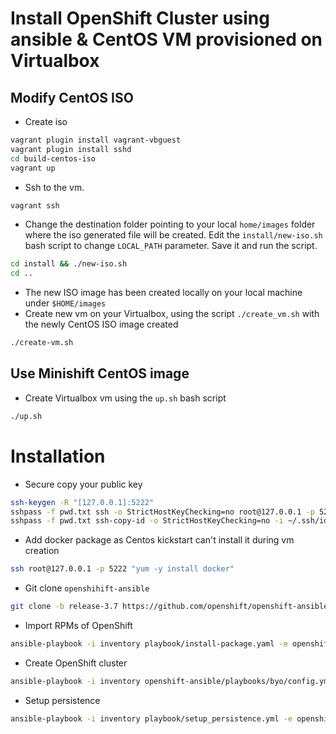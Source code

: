 # Install OpenShift Cluster using ansible & CentOS VM provisioned on Virtualbox

## Modify CentOS ISO
- Create iso
```bash
vagrant plugin install vagrant-vbguest
vagrant plugin install sshd
cd build-centos-iso
vagrant up
```

- Ssh to the vm. 
```bash
vagrant ssh
```
- Change the destination folder pointing to your local `home/images` folder where the iso generated file will be created.
  Edit the `install/new-iso.sh` bash script to change `LOCAL_PATH` parameter. Save it and run the script.
```bash
cd install && ./new-iso.sh
cd ..
```
- The new ISO image has been created locally on your local machine under `$HOME/images`
- Create new vm on your Virtualbox, using the script `./create_vm.sh` with the newly CentOS ISO image created
```bash
./create-vm.sh
```

## Use Minishift CentOS image
- Create Virtualbox vm using the `up.sh` bash script
```bash
./up.sh
```

# Installation

- Secure copy your public key
```bash
ssh-keygen -R "[127.0.0.1]:5222"
sshpass -f pwd.txt ssh -o StrictHostKeyChecking=no root@127.0.0.1 -p 5222 "mkdir ~/.ssh && chmod 700 ~/.ssh && touch ~/.ssh/authorized_keys && chmod 600 ~/.ssh/authorized_keys"
sshpass -f pwd.txt ssh-copy-id -o StrictHostKeyChecking=no -i ~/.ssh/id_rsa.pub root@127.0.0.1 -p 5222
```

- Add docker package as Centos kickstart can't install it during vm creation
```bash
ssh root@127.0.0.1 -p 5222 "yum -y install docker"
```

- Git clone `openshihift-ansible` 
```bash
git clone -b release-3.7 https://github.com/openshift/openshift-ansible.git
```

- Import RPMs of OpenShift
```bash
ansible-playbook -i inventory playbook/install-package.yaml -e openshift_node=masters
```

- Create OpenShift cluster
```bash
ansible-playbook -i inventory openshift-ansible/playbooks/byo/config.yml
```

- Setup persistence
```bash
ansible-playbook -i inventory playbook/setup_persistence.yml -e openshift_node=masters
```
